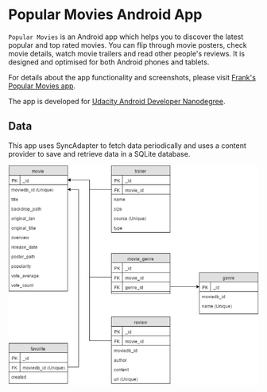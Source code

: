 # Popular Movies Android App

`Popular Movies` is an Android app which helps you to discover the latest popular and top rated movies. You can flip through movie posters, check movie details, watch movie trailers and read other people's reviews. It is designed and optimised for both Android phones and tablets.

For details about the app functionality and screenshots, please visit [Frank's Popular Movies app](http://frank-tan.github.io/Popular-Movies/).

The app is developed for [Udacity Android Developer Nanodegree](https://www.udacity.com/course/android-developer-nanodegree--nd801).

## Data
This app uses SyncAdapter to fetch data periodically and uses a content provider to save and retrieve data in a SQLite database.

![Alt text](content_provider_generator/popular-movies-db.png?raw=true "Database Schema")
